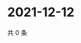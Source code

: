 # 2021-12-12

共 0 条

<!-- BEGIN WEIBO -->
<!-- 最后更新时间 Sun Dec 12 2021 21:19:10 GMT+0800 (China Standard Time) -->

<!-- END WEIBO -->
